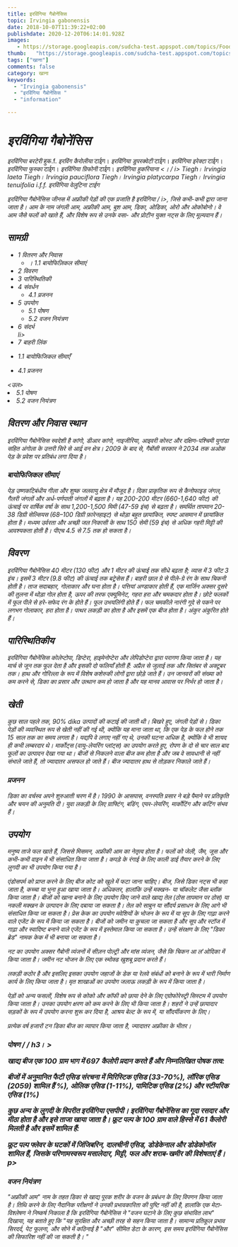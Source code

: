 ```yaml
---
title: इरविंगिया गैबोनेंसिस 
topic: Irvingia gabonensis
date: 2018-10-07T11:39:22+02:00
publishdate: 2020-12-20T06:14:01.928Z
images: 
   - https://storage.googleapis.com/sudcha-test.appspot.com/topics/Food/irvingia_gabonensis/1.jpeg
thumb:   "https://storage.googleapis.com/sudcha-test.appspot.com/topics/Food/irvingia_gabonensis/thumb.jpeg"
tags: ["खाना"]
comments: false
category: खाना
keywords: 
  - "Irvingia gabonensis"
  - "इरविंगिया गैबोनेंसिस "
  - "information"

---
```

<h1> <i> इरविंगिया गैबोनेंसिस </i> </h1> <p> </p> <p> <i> इरविंगिया बरटेरी </i> हुक.f. <i> इरविंग कैरोलीया </i> टाईग। <i> इरविंगिया डुपरक्वेटी </i> टाईग। <i> इरविंगिया इरेक्टा </i> टाईग। <i> इरविंगिया फुस्का </i> टाईग। <i> इरविंगिया ग्रिफोनी </i> टाईग। <i> इरविंगिया हुकरियाना <। / i> Tiegh। <i> Irvingia laeta </​​i> Tiegh। <i> Irvingia pauciflora </i> Tiegh। <i> Irvingia platycarpa </i> Tiegh। <i> Irvingia tenuifolia </i> i.f.f. <i> इरविंगिया वेलुटिना </i> टाईग </p> <p> <i> इरविंगिया गैबोनेंसिस </i> जीनस में अफ्रीकी पेड़ों की एक प्रजाति है <i> इरविंगिया / i>, जिसे कभी-कभी द्वारा जाना जाता है। आम के नाम जंगली आम, अफ्रीकी आम, बुश आम, डिका, ओडिका, ओरो और ओकोबोनो। वे आम जैसे फलों को खाते हैं, और विशेष रूप से उनके वसा- और प्रोटीन युक्त नट्स के लिए मूल्यवान हैं। </p> <h2> सामग्री </h2> <ul> <li> 1 वितरण और निवास <ul> <li>। 1.1 बायोफिज़िकल सीमाएं </li> </ul> </li> <li> 2 विवरण </li> <li> 3 पारिस्थितिकी </li> <li> 4 संवर्धन <ul> <li> 4.1 प्रजनन </li> </ul> </li> <li> 5 उपयोग <ul> <li> 5.1 पोषण </li> <li> 5.2 वजन नियंत्रण </li> </ul> </li> <li> 6 संदर्भ </li> li> <li> 7 बाहरी लिंक </li> </ul> <ul> <li> 1.1 बायोफिजिकल सीमाएँ </li> </ul> <ul> <li> 4.1 प्रजनन </li> </ul> <उल> <li> 5.1 पोषण </li> <li> 5.2 वजन नियंत्रण </li> </ul> <h2> वितरण और निवास स्थान </h2> <p> <i> इरविंगिया गैबोनेंसिस </i> स्वदेशी है कांगो, डीआर कांगो, नाइजीरिया, आइवरी कोस्ट और दक्षिण-पश्चिमी युगांडा सहित अंगोला के उत्तरी सिरे से आर्द्र वन क्षेत्र। 2009 के बाद से, गैबोंसी सरकार ने 2034 तक अओक पेड़ के प्रवेश पर प्रतिबंध लगा दिया है। </p> <h3> बायोफिजिकल सीमाएं </h3> <p> पेड़ उष्णकटिबंधीय गीला और शुष्क जलवायु क्षेत्र में मौजूद है। दिका प्राकृतिक रूप से कैनोफाइड जंगल, गैलरी जंगलों और अर्ध-पर्णपाती जंगलों में बढ़ता है। यह 200-200 मीटर (660-1,640 फीट) की ऊंचाई पर वार्षिक वर्षा के साथ 1,200-1,500 मिमी (47-59 इंच) से बढ़ता है। समर्थित तापमान 20-38 डिग्री सेल्सियस (68–100 डिग्री फ़ारेनहाइट) से थोड़ा बहुत छायांकित, स्पष्ट आसमान में छायांकित होता है। मध्यम उर्वरता और अच्छी जल निकासी के साथ 150 सेमी (59 इंच) से अधिक गहरी मिट्टी की आवश्यकता होती है। पीएच 4.5 से 7.5 तक हो सकता है। </p> <h2> विवरण </h2> <p> <i> इरविंगिया गैबोनेंसिस </i> 40 मीटर (130 फीट) और 1 मीटर की ऊंचाई तक सीधे बढ़ता है; व्यास में 3 फीट 3 इंच। इसमें 3 मीटर (9.8 फीट) की ऊंचाई तक बट्रेसेस हैं। बाहरी छाल ग्रे से पीले-ग्रे रंग के साथ चिकनी होती है। ताज सदाबहार, गोलाकार और घना होता है। पत्तियां अण्डाकार होती हैं, एक मार्जिन अक्सर दूसरे की तुलना में थोड़ा गोल होता है, ऊपर की तरफ एक्यूमिनेट, गहरा हरा और चमकदार होता है। छोटे फलकों में फूल पीले से हरे-सफेद रंग के होते हैं। फूल उभयलिंगी होते हैं। फल चमकीले नारंगी गूदे से पकने पर लगभग गोलाकार, हरा होता है। पत्थर लकड़ी का होता है और इसमें एक बीज होता है। अंकुर अंकुरित होते हैं। </p> <h2> पारिस्थितिकीय </h2> <p> <i> इरविंगिया गैबोनेंसिस </i> कोलेप्टोपा, डिप्टेरा, हाइमेनोप्टेरा और लेपिडोप्टेरा द्वारा परागण किया जाता है। यह मार्च से जून तक फूल देता है और इसकी दो फलियाँ होती हैं: अप्रैल से जुलाई तक और सितंबर से अक्टूबर तक। हाथ और गोरिल्ला के रूप में विशेष कशेरुकी लोगों द्वारा छोड़े जाते हैं। उन जानवरों की संख्या को कम करने से, डिका का प्रसार और उत्थान कम हो जाता है और यह मानव आवास पर निर्भर हो जाता है। </p> <h2> खेती </h2> <p> कुछ साल पहले तक, 90% dika उत्पादों की कटाई की जाती थी। बिखरे हुए, जंगली पेड़ों से। डिका पेड़ों की व्यवस्थित रूप से खेती नहीं की गई थी, क्योंकि यह माना जाता था, कि एक पेड़ के फल होने तक 15 साल तक का समय लगता है। यद्यपि वे लगाए नहीं गए थे, उनकी घटना अधिक है, क्योंकि वे भी शायद ही कभी लम्बरदार थे। मार्कोट्स (वायु-लेयरिंग प्लांट्स) का उपयोग करते हुए, रोपण के दो से चार साल बाद फूलों का उत्पादन देखा गया था। बीजों से निकलने वाला बीज कम होता है और जब वे सावधानी से नहीं संभाले जाते हैं, तो ज्यादातर असफल हो जाते हैं। बीज ज्यादातर हाथ से तोड़कर निकाले जाते हैं। </p> <h3> प्रजनन </h3> <p> डिका का वर्चस्व अपने शुरुआती चरण में है। 1990 के आसपास, वनस्पति प्रसार ने बड़े पैमाने पर प्रतिकृति और चयन की अनुमति दी। युवा लकड़ी के लिए ग्राफ्टिंग, बडिंग, एयर-लेयरिंग, मार्कोटिंग और कटिंग संभव हैं। </p> <h2> उपयोग </h2> <p> मनुष्य ताजे फल खाते हैं, जिससे मिसमन, अफ्रीकी आम का नेतृत्व होता है। फलों को जेली, जैम, जूस और कभी-कभी वाइन में भी संसाधित किया जाता है। कपड़े के रंगाई के लिए काली डाई तैयार करने के लिए लुगदी का भी उपयोग किया गया है। </p> <p> एंडोसपर्म को प्राप्त करने के लिए बीज कोट को खुले में फटा जाना चाहिए। बीज, जिसे डिका नट्स भी कहा जाता है, कच्चा या भुना हुआ खाया जाता है। अधिकतर, हालांकि उन्हें मक्खन- या चॉकलेट जैसा ब्लॉक किया जाता है। बीजों को खाना बनाने के लिए उपयोग किए जाने वाले खाद्य तेल (ठोस तापमान पर ठोस) या नकली मक्खन के उत्पादन के लिए दबाया जा सकता है। तेल को साबुन या सौंदर्य प्रसाधन के लिए आगे भी संसाधित किया जा सकता है। प्रेस केक का उपयोग मवेशियों के भोजन के रूप में या सूप के लिए गाढ़ा करने वाले एजेंट के रूप में किया जा सकता है। बीजों को जमीन या कुचला जा सकता है और सूप और स्टॉज में गाढ़ा और स्वादिष्ट बनाने वाले एजेंट के रूप में इस्तेमाल किया जा सकता है। उन्हें संरक्षण के लिए "डिका ब्रेड" नामक केक में भी बनाया जा सकता है। </p> <p> नट का उपयोग अक्सर गैबोनी व्यंजनों में सीज़न पोल्ट्री और मांस व्यंजन, जैसे कि चिकन आ ल'ओदिका में किया जाता है। जमीन नट भोजन के लिए एक स्मोक्ड खुशबू प्रदान करते हैं। </p> <p> लकड़ी कठोर है और इसलिए इसका उपयोग जहाजों के डेक या रेलवे संबंधों को बनाने के रूप में भारी निर्माण कार्य के लिए किया जाता है। मृत शाखाओं का उपयोग जलाऊ लकड़ी के रूप में किया जाता है। </p> <p> पेड़ों को अन्य फसलों, विशेष रूप से कोको और कॉफी को छाया देने के लिए एग्रोफोरेस्ट्री सिस्टम में उपयोग किया जाता है। उनका उपयोग क्षरण को कम करने के लिए भी किया जाता है। शहरों ने उन्हें छायादार सड़कों के रूप में उपयोग करना शुरू कर दिया है, आश्रय बेल्ट के रूप में, या सौंदर्यीकरण के लिए। </p> <p> प्रत्येक वर्ष हजारों टन डिका बीज का व्यापार किया जाता है, ज्यादातर अफ्रीका के भीतर। </p> <h3> पोषण / / h3। > <p> खाद्य बीज एक 100 ग्राम भाग में 697 कैलोरी प्रदान करते हैं और निम्नलिखित पोषक तत्व: </p> <p> बीजों में अनुमानित फैटी एसिड संरचना में मिरिस्टिक एसिड (33-70%), लॉरिक एसिड (2059) शामिल हैं %), ओलिक एसिड (1-11%), पामिटिक एसिड (2%) और स्टीयरिक एसिड (1%) </p> <p> कुछ अन्य के लुगदी के विपरीत <i> इरविंगिया </i> एसपीपी। <i> इरविंगिया गैबोनेंसिस </i> का गूदा रसदार और मीठा होता है और इसे ताजा खाया जाता है। फ्रूट पल्प के 100 ग्राम वाले हिस्से में 61 कैलोरी मिलती है और इसमें शामिल हैं: </p> <p> फ्रूट पल्प फ्लेवर के घटकों में जिंजिबरिन, दालचीनी एसिड, डोडेकेनाल और डोडेकोनॉल शामिल हैं, जिसके परिणामस्वरूप मसालेदार, मिट्टी, फल और शराब-खमीर की विशेषताएं हैं। p> <h3> वजन नियंत्रण </h3> <p> "अफ्रीकी आम" नाम के तहत डिका से खाद्य पूरक शरीर के वजन के प्रबंधन के लिए विपणन किया जाता है। तिथि करने के लिए नैदानिक ​​परीक्षणों ने उनकी प्रभावकारिता की पुष्टि नहीं की है, हालांकि एक मेटा-विश्लेषण ने निष्कर्ष निकाला है कि <i> इरविंगिया गैबोनेंसिस </i> ने "वजन घटाने के लिए कुछ संभावित लाभ" दिखाया, यह बताते हुए कि "यह सुरक्षित और अच्छी तरह से सहन किया जाता है। सामान्य प्रतिकूल प्रभाव सिरदर्द, पेट फूलना, और सोने में कठिनाई है "और" सीमित डेटा के कारण, इस समय <i> इरविंगिया गैबोनेंसिस </i> की सिफारिश नहीं की जा सकती है। "</p> 